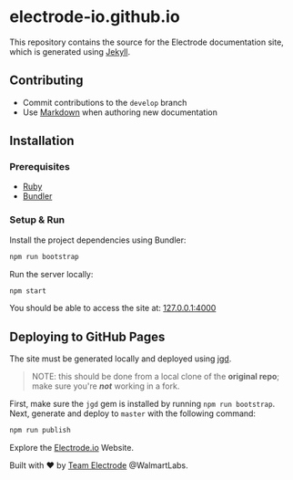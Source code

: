 # electrode-io.github.io

This repository contains the source for the Electrode documentation site, which
is generated using [Jekyll](http://jekyllrb.com/).

## Contributing

* Commit contributions to the `develop` branch
* Use [Markdown](https://daringfireball.net/projects/markdown/) when authoring
  new documentation

## Installation

### Prerequisites

* [Ruby](https://www.ruby-lang.org/en/)
* [Bundler](https://bundler.io/)

### Setup & Run

Install the project dependencies using Bundler:

```sh
npm run bootstrap
```

Run the server locally:

```sh
npm start
```

You should be able to access the site at: [127.0.0.1:4000](http://127.0.0.1:4000/)

## Deploying to GitHub Pages

The site must be generated locally and deployed using
[jgd](http://www.yegor256.com/2014/06/24/jekyll-github-deploy.html).

> NOTE: this should be done from a local clone of the **original repo**; make
> sure you're _**not**_ working in a fork.

First, make sure the `jgd` gem is installed by running `npm run bootstrap`.
Next, generate and deploy to `master` with the following command:

```sh
npm run publish
```

Explore the [Electrode.io](http://www.electrode.io/) Website.

Built with :heart: by [Team Electrode](https://github.com/orgs/electrode-io/people)
@WalmartLabs.
